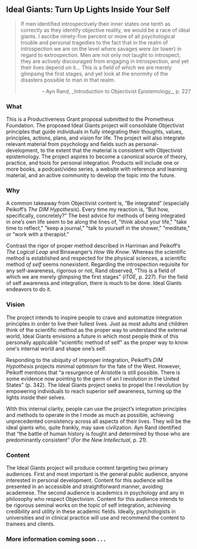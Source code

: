 ## Ideal Giants: Turn Up Lights Inside Your Self

> If men identified introspectively their inner states one tenth as correctly as they identify objective reality, we would be a race of ideal giants. I ascribe ninety-five percent or more of all psychological trouble and personal tragedies to the fact that in the realm of introspection we are on the level where savages were (or lower) in regard to extrospection. Men are not only not taught to introspect, they are actively discouraged from engaging  in introspection, and yet their lives depend on it... This is a field of which we are merely glimpsing the first stages, and yet look at the enormity of the disasters possible to man in that realm.
>
> <div style="text-align: right">– Ayn Rand, _Introduction to Objectivist Epistemology_, p. 227</div>

### What

This is a Productiveness Grant proposal submitted to the Prometheus Foundation. The proposed Ideal Giants project will consolidate Objectivist principles that guide individuals in fully integrating their thoughts, values, principles, actions, plans, and vision for life. The project will also integrate relevant material from psychology and fields such as personal-development, to the extent that the material is consistent with Objectivist epistemology. The project aspires to become a canonical source of theory, practice, and tools for personal integration. Products will include one or more books, a podcast/video series, a website with reference and learning material, and an active community to develop the topic into the future.

### Why

A common takeaway from Objectivist content is, “Be integrated” (especially Peikoff’s _The DIM Hypothesis_). Every time my reaction is, “But how, specifically, concretely?” The best advice for methods of being integrated in one’s own life seem to be along the lines of, "think about your life," "take time to reflect," "keep a journal," "talk to yourself in the shower," "meditate," or “work with a therapist.”

Contrast the rigor of proper method described in Harriman and Peikoff’s _The Logical Leap_ and Binswanger’s _How We Know_. Whereas the scientific method is established and respected for the physical sciences, a scientific method _of self_ seems nonexistent. Regarding the introspection requisite for any self-awareness, rigorous or not, Rand observed, “This is a field of which we are merely glimpsing the first stages” (_ITOE_, p. 227). For the field of self awareness and integration, there is much to be done. Ideal Giants endeavors to do it.

### Vision

The project intends to inspire people to crave and automatize integration principles in order to live their fullest lives. Just as most adults and children think of the scientific method as the proper way to understand the external world, Ideal Giants envisions a future in which most people think of this personally applicable "scientific method of self" as the proper way to know one's internal world and shape one’s self.

Responding to the ubiquity of improper integration, Peikoff’s _DIM Hypothesis_ projects minimal optimism for the fate of the West. However, Peikoff mentions that “a resurgence of Aristotle is still possible. There is some evidence now pointing to the germ of an I revolution in the United States" (p. 342). The Ideal Giants project seeks to propel the I revolution by empowering individuals to reach superior self awareness, turning up the lights inside their selves.

With this internal clarity, people can use the project’s integration principles and methods to operate in the I mode as much as possible, achieving unprecedented consistency across all aspects of their lives. They will be the ideal giants who, quite frankly, may save civilization. Ayn Rand identified that “the battle of human history is fought and determined by those who are predominantly consistent” (_For the New Intellectual_, p. 21).

### Content

The Ideal Giants project will produce content targeting two primary audiences. First and most important is the general public audience, anyone interested in personal development. Content for this audience will be presented in an accessible and straightforward manner, avoiding academese. The second audience is academics in psychology and any in philosophy who respect Objectivism. Content for this audience intends to be rigorous seminal works on the topic of self integration, achieving credibility and utility in these academic fields. Ideally, psychologists in universities and in clinical practice will use and recommend the content to trainees and clients.

### More information coming soon . . .
